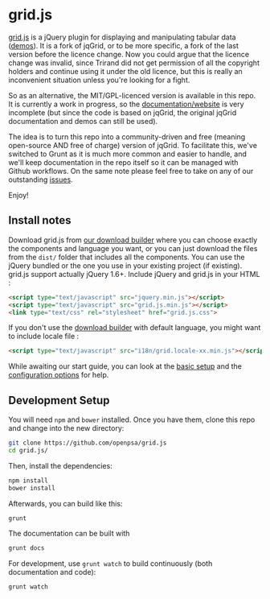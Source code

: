 grid.js
======

[grid.js](http://openpsa.github.io/grid.js/) is a jQuery plugin for displaying and manipulating tabular data ([demos](http://openpsa.github.io/grid.js/demos/local.html)). It is a fork of jqGrid, or to be more specific, a fork of the last version before the licence change. Now you could argue that the licence change was invalid, since Trirand did not get permission of all the copyright holders and continue using it under the old licence, but this is really an inconvenient situation unless you're looking for a fight.

So as an alternative, the MIT/GPL-licenced version is available in this repo. It is currently a work in progress, so  the [documentation/website](http://openpsa.github.io/grid.js/) is very incomplete (but since the code is based on jqGrid, the original jqGrid documentation and demos can still be used).

The idea is to turn this repo into a community-driven and free (meaning open-source AND free of charge) version of jqGrid. To facilitate this, we've switched to Grunt as it is much more common and easier to handle, and we'll keep documentation in the repo itself so it can be managed with Github workflows. On the same note please feel free to take on any of our outstanding [issues](https://github.com/openpsa/grid.js/issues).

Enjoy!

## Install notes
Download grid.js from [our download builder](http://openpsa.github.io/grid.js/download/index.html) where you can choose exactly the components and language you want, or you can just download the files from the `dist/` folder that includes all the components.
You can use the jQuery bundled or the one you use in your existing project (if existing). grid.js support actually jQuery 1.6+.
Include jQuery and grid.js in your HTML :

```html
<script type="text/javascript" src="jquery.min.js"></script>
<script type="text/javascript" src="grid.js.min.js"></script>
<link type="text/css" rel="stylesheet" href="grid.js.css">
```
If you don't use the [download builder](http://openpsa.github.io/grid.js/download/index.html) with default language, you might want to include locale file :

```html
<script type="text/javascript" src="i18n/grid.locale-xx.min.js"></script>
```

While awaiting our start guide, you can look at the [basic setup](http://openpsa.github.io/grid.js/demos/local.html) and the [configuration options](http://openpsa.github.io/grid.js/configuration.html) for help.

## Development Setup

You will need `npm` and `bower` installed. Once you have them, clone this repo and change into the new directory:

```bash
git clone https://github.com/openpsa/grid.js
cd grid.js/
```

Then, install the dependencies:

```bash
npm install
bower install
```

Afterwards, you can build like this:

```bash
grunt
```

The documentation can be built with

```bash
grunt docs
```

For development, use `grunt watch` to build continuously (both documentation and code):

```bash
grunt watch
```
